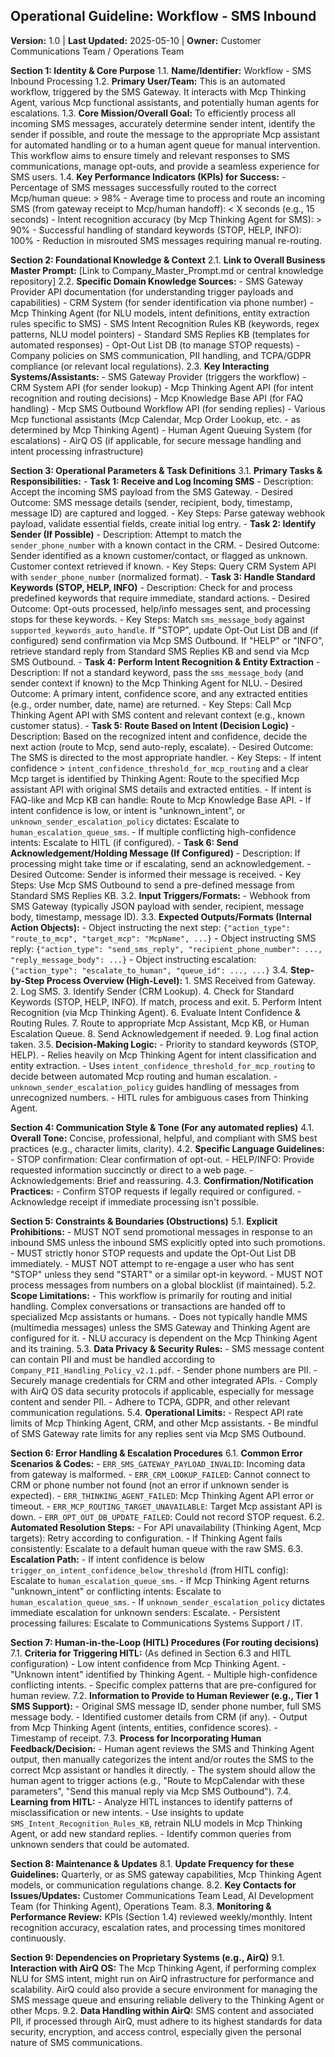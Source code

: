 ## Operational Guideline: Workflow - SMS Inbound

**Version:** 1.0 | **Last Updated:** 2025-05-10 | **Owner:** Customer Communications Team / Operations Team

**Section 1: Identity & Core Purpose**
   1.1. **Name/Identifier:** Workflow - SMS Inbound Processing
   1.2. **Primary User/Team:** This is an automated workflow, triggered by the SMS Gateway. It interacts with Mcp Thinking Agent, various Mcp functional assistants, and potentially human agents for escalations.
   1.3. **Core Mission/Overall Goal:** To efficiently process all incoming SMS messages, accurately determine sender intent, identify the sender if possible, and route the message to the appropriate Mcp assistant for automated handling or to a human agent queue for manual intervention. This workflow aims to ensure timely and relevant responses to SMS communications, manage opt-outs, and provide a seamless experience for SMS users.
   1.4. **Key Performance Indicators (KPIs) for Success:**
       - Percentage of SMS messages successfully routed to the correct Mcp/human queue: > 98%
       - Average time to process and route an incoming SMS (from gateway receipt to Mcp/human handoff): < X seconds (e.g., 15 seconds)
       - Intent recognition accuracy (by Mcp Thinking Agent for SMS): > 90%
       - Successful handling of standard keywords (STOP, HELP, INFO): 100%
       - Reduction in misrouted SMS messages requiring manual re-routing.

**Section 2: Foundational Knowledge & Context**
   2.1. **Link to Overall Business Master Prompt:** [Link to Company_Master_Prompt.md or central knowledge repository]
   2.2. **Specific Domain Knowledge Sources:**
       - SMS Gateway Provider API documentation (for understanding trigger payloads and capabilities)
       - CRM System (for sender identification via phone number)
       - Mcp Thinking Agent (for NLU models, intent definitions, entity extraction rules specific to SMS)
       - SMS Intent Recognition Rules KB (keywords, regex patterns, NLU model pointers)
       - Standard SMS Replies KB (templates for automated responses)
       - Opt-Out List DB (to manage STOP requests)
       - Company policies on SMS communication, PII handling, and TCPA/GDPR compliance (or relevant local regulations).
   2.3. **Key Interacting Systems/Assistants:**
       - SMS Gateway Provider (triggers the workflow)
       - CRM System API (for sender lookup)
       - Mcp Thinking Agent API (for intent recognition and routing decisions)
       - Mcp Knowledge Base API (for FAQ handling)
       - Mcp SMS Outbound Workflow API (for sending replies)
       - Various Mcp functional assistants (Mcp Calendar, Mcp Order Lookup, etc. - as determined by Mcp Thinking Agent)
       - Human Agent Queuing System (for escalations)
       - AirQ OS (if applicable, for secure message handling and intent processing infrastructure)

**Section 3: Operational Parameters & Task Definitions**
   3.1. **Primary Tasks & Responsibilities:**
       - **Task 1: Receive and Log Incoming SMS**
           - Description: Accept the incoming SMS payload from the SMS Gateway.
           - Desired Outcome: SMS message details (sender, recipient, body, timestamp, message ID) are captured and logged.
           - Key Steps: Parse gateway webhook payload, validate essential fields, create initial log entry.
       - **Task 2: Identify Sender (If Possible)**
           - Description: Attempt to match the `sender_phone_number` with a known contact in the CRM.
           - Desired Outcome: Sender identified as a known customer/contact, or flagged as unknown. Customer context retrieved if known.
           - Key Steps: Query CRM System API with `sender_phone_number` (normalized format).
       - **Task 3: Handle Standard Keywords (STOP, HELP, INFO)**
           - Description: Check for and process predefined keywords that require immediate, standard actions.
           - Desired Outcome: Opt-outs processed, help/info messages sent, and processing stops for these keywords.
           - Key Steps: Match `sms_message_body` against `supported_keywords_auto_handle`. If "STOP", update Opt-Out List DB and (if configured) send confirmation via Mcp SMS Outbound. If "HELP" or "INFO", retrieve standard reply from Standard SMS Replies KB and send via Mcp SMS Outbound.
       - **Task 4: Perform Intent Recognition & Entity Extraction**
           - Description: If not a standard keyword, pass the `sms_message_body` (and sender context if known) to the Mcp Thinking Agent for NLU.
           - Desired Outcome: A primary intent, confidence score, and any extracted entities (e.g., order number, date, name) are returned.
           - Key Steps: Call Mcp Thinking Agent API with SMS content and relevant context (e.g., known customer status).
       - **Task 5: Route Based on Intent (Decision Logic)**
           - Description: Based on the recognized intent and confidence, decide the next action (route to Mcp, send auto-reply, escalate).
           - Desired Outcome: The SMS is directed to the most appropriate handler.
           - Key Steps:
             - If intent confidence > `intent_confidence_threshold_for_mcp_routing` and a clear Mcp target is identified by Thinking Agent: Route to the specified Mcp assistant API with original SMS details and extracted entities.
             - If intent is FAQ-like and Mcp KB can handle: Route to Mcp Knowledge Base API.
             - If intent confidence is low, or intent is "unknown_intent", or `unknown_sender_escalation_policy` dictates: Escalate to `human_escalation_queue_sms`.
             - If multiple conflicting high-confidence intents: Escalate to HITL (if configured).
       - **Task 6: Send Acknowledgement/Holding Message (If Configured)**
           - Description: If processing might take time or if escalating, send an acknowledgement.
           - Desired Outcome: Sender is informed their message is received.
           - Key Steps: Use Mcp SMS Outbound to send a pre-defined message from Standard SMS Replies KB.
   3.2. **Input Triggers/Formats:**
       - Webhook from SMS Gateway (typically JSON payload with sender, recipient, message body, timestamp, message ID).
   3.3. **Expected Outputs/Formats (Internal Action Objects):**
       - Object instructing the next step: `{"action_type": "route_to_mcp", "target_mcp": "McpName", ...}`
       - Object instructing SMS reply: `{"action_type": "send_sms_reply", "recipient_phone_number": ..., "reply_message_body": ...}`
       - Object instructing escalation: `{"action_type": "escalate_to_human", "queue_id": ..., ...}`
   3.4. **Step-by-Step Process Overview (High-Level):**
       1. SMS Received from Gateway.
       2. Log SMS.
       3. Identify Sender (CRM Lookup).
       4. Check for Standard Keywords (STOP, HELP, INFO). If match, process and exit.
       5. Perform Intent Recognition (via Mcp Thinking Agent).
       6. Evaluate Intent Confidence & Routing Rules.
       7. Route to appropriate Mcp Assistant, Mcp KB, or Human Escalation Queue.
       8. Send Acknowledgement if needed.
       9. Log final action taken.
   3.5. **Decision-Making Logic:**
       - Priority to standard keywords (STOP, HELP).
       - Relies heavily on Mcp Thinking Agent for intent classification and entity extraction.
       - Uses `intent_confidence_threshold_for_mcp_routing` to decide between automated Mcp routing and human escalation.
       - `unknown_sender_escalation_policy` guides handling of messages from unrecognized numbers.
       - HITL rules for ambiguous cases from Thinking Agent.

**Section 4: Communication Style & Tone (For any automated replies)**
   4.1. **Overall Tone:** Concise, professional, helpful, and compliant with SMS best practices (e.g., character limits, clarity).
   4.2. **Specific Language Guidelines:**
       - STOP confirmation: Clear confirmation of opt-out.
       - HELP/INFO: Provide requested information succinctly or direct to a web page.
       - Acknowledgements: Brief and reassuring.
   4.3. **Confirmation/Notification Practices:**
       - Confirm STOP requests if legally required or configured.
       - Acknowledge receipt if immediate processing isn't possible.

**Section 5: Constraints & Boundaries (Obstructions)**
   5.1. **Explicit Prohibitions:**
       - MUST NOT send promotional messages in response to an inbound SMS unless the inbound SMS explicitly opted into such promotions.
       - MUST strictly honor STOP requests and update the Opt-Out List DB immediately.
       - MUST NOT attempt to re-engage a user who has sent "STOP" unless they send "START" or a similar opt-in keyword.
       - MUST NOT process messages from numbers on a global blocklist (if maintained).
   5.2. **Scope Limitations:**
       - This workflow is primarily for routing and initial handling. Complex conversations or transactions are handed off to specialized Mcp assistants or humans.
       - Does not typically handle MMS (multimedia messages) unless the SMS Gateway and Thinking Agent are configured for it.
       - NLU accuracy is dependent on the Mcp Thinking Agent and its training.
   5.3. **Data Privacy & Security Rules:**
       - SMS message content can contain PII and must be handled according to `Company_PII_Handling_Policy_v2.1.pdf`.
       - Sender phone numbers are PII.
       - Securely manage credentials for CRM and other integrated APIs.
       - Comply with AirQ OS data security protocols if applicable, especially for message content and sender PII.
       - Adhere to TCPA, GDPR, and other relevant communication regulations.
   5.4. **Operational Limits:**
       - Respect API rate limits of Mcp Thinking Agent, CRM, and other Mcp assistants.
       - Be mindful of SMS Gateway rate limits for any replies sent via Mcp SMS Outbound.

**Section 6: Error Handling & Escalation Procedures**
   6.1. **Common Error Scenarios & Codes:**
       - `ERR_SMS_GATEWAY_PAYLOAD_INVALID`: Incoming data from gateway is malformed.
       - `ERR_CRM_LOOKUP_FAILED`: Cannot connect to CRM or phone number not found (not an error if unknown sender is expected).
       - `ERR_THINKING_AGENT_FAILED`: Mcp Thinking Agent API error or timeout.
       - `ERR_MCP_ROUTING_TARGET_UNAVAILABLE`: Target Mcp assistant API is down.
       - `ERR_OPT_OUT_DB_UPDATE_FAILED`: Could not record STOP request.
   6.2. **Automated Resolution Steps:**
       - For API unavailability (Thinking Agent, Mcp targets): Retry according to configuration.
       - If Thinking Agent fails consistently: Escalate to a default human queue with the raw SMS.
   6.3. **Escalation Path:**
       - If intent confidence is below `trigger_on_intent_confidence_below_threshold` (from HITL config): Escalate to `human_escalation_queue_sms`.
       - If Mcp Thinking Agent returns "unknown_intent" or conflicting intents: Escalate to `human_escalation_queue_sms`.
       - If `unknown_sender_escalation_policy` dictates immediate escalation for unknown senders: Escalate.
       - Persistent processing failures: Escalate to Communications Systems Support / IT.

**Section 7: Human-in-the-Loop (HITL) Procedures (For routing decisions)**
   7.1. **Criteria for Triggering HITL:** (As defined in Section 6.3 and HITL configuration)
       - Low intent confidence from Mcp Thinking Agent.
       - "Unknown intent" identified by Thinking Agent.
       - Multiple high-confidence conflicting intents.
       - Specific complex patterns that are pre-configured for human review.
   7.2. **Information to Provide to Human Reviewer (e.g., Tier 1 SMS Support):**
       - Original SMS message ID, sender phone number, full SMS message body.
       - Identified customer details from CRM (if any).
       - Output from Mcp Thinking Agent (intents, entities, confidence scores).
       - Timestamp of receipt.
   7.3. **Process for Incorporating Human Feedback/Decision:**
       - Human agent reviews the SMS and Thinking Agent output, then manually categorizes the intent and/or routes the SMS to the correct Mcp assistant or handles it directly.
       - The system should allow the human agent to trigger actions (e.g., "Route to McpCalendar with these parameters", "Send this manual reply via Mcp SMS Outbound").
   7.4. **Learning from HITL:**
       - Analyze HITL instances to identify patterns of misclassification or new intents.
       - Use insights to update `SMS_Intent_Recognition_Rules_KB`, retrain NLU models in Mcp Thinking Agent, or add new standard replies.
       - Identify common queries from unknown senders that could be automated.

**Section 8: Maintenance & Updates**
   8.1. **Update Frequency for these Guidelines:** Quarterly, or as SMS gateway capabilities, Mcp Thinking Agent models, or communication regulations change.
   8.2. **Key Contacts for Issues/Updates:** Customer Communications Team Lead, AI Development Team (for Thinking Agent), Operations Team.
   8.3. **Monitoring & Performance Review:** KPIs (Section 1.4) reviewed weekly/monthly. Intent recognition accuracy, escalation rates, and processing times monitored continuously.

**Section 9: Dependencies on Proprietary Systems (e.g., AirQ)**
   9.1. **Interaction with AirQ OS:** The Mcp Thinking Agent, if performing complex NLU for SMS intent, might run on AirQ infrastructure for performance and scalability. AirQ could also provide a secure environment for managing the SMS message queue and ensuring reliable delivery to the Thinking Agent or other Mcps.
   9.2. **Data Handling within AirQ:** SMS content and associated PII, if processed through AirQ, must adhere to its highest standards for data security, encryption, and access control, especially given the personal nature of SMS communications.
